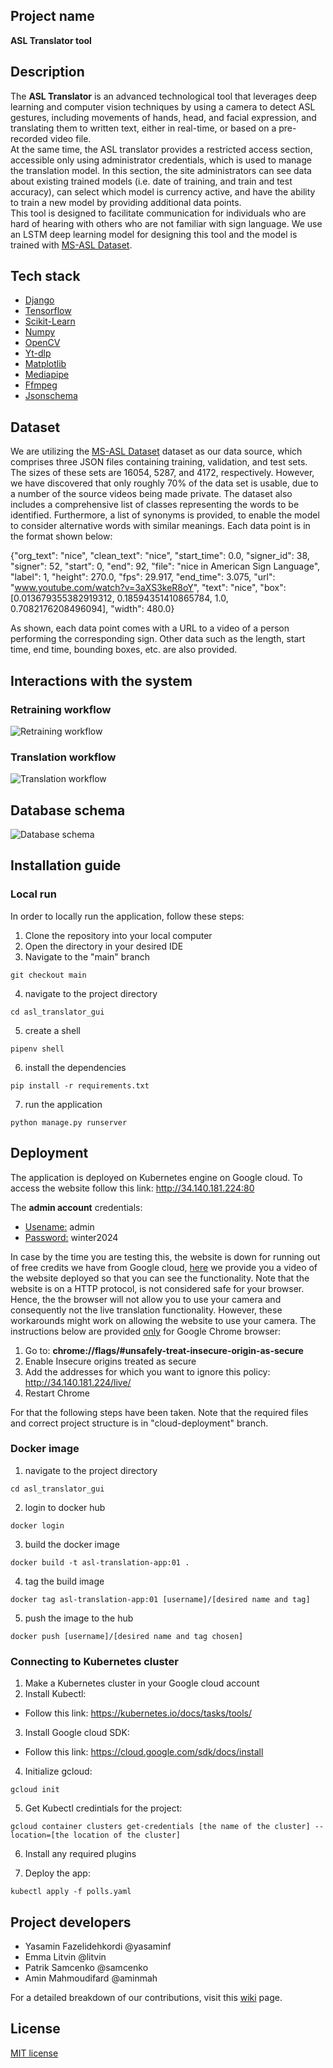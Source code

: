 ## Project name
**ASL Translator tool**

## Description
The **ASL Translator** is an advanced technological tool that leverages deep learning and computer vision techniques by using a camera to detect ASL gestures, including movements of hands, head, and facial expression, and translating them to written text, either in real-time, or based on a pre-recorded video file.<br>
At the same time, the ASL translator provides a restricted access section, accessible only using administrator credentials, which is used to manage the translation model. In this section, the site administrators can see data about existing trained models (i.e. date of training, and train and test accuracy), can select which model is currency active, and have the ability to train a new model by providing additional data points. <br>
This tool is designed to facilitate communication for individuals who are hard of hearing with others who are not familiar with sign language. We use an LSTM deep learning model for designing this tool and the model is trained with [MS-ASL Dataset](https://www.microsoft.com/en-us/download/details.aspx?id=100121). 

## Tech stack
- [Django](https://www.djangoproject.com/)
- [Tensorflow](https://www.tensorflow.org/)
- [Scikit-Learn](https://scikit-learn.org)
- [Numpy](https://numpy.org/)
- [OpenCV](https://opencv.org/)
- [Yt-dlp](https://github.com/yt-dlp/yt-dlp)
- [Matplotlib](https://matplotlib.org/)
- [Mediapipe](https://developers.google.com/mediapipe)
- [Ffmpeg](https://pypi.org/project/python-ffmpeg/)
- [Jsonschema](https://python-jsonschema.readthedocs.io/en/latest/validate/)


## Dataset
We are utilizing the [MS-ASL Dataset](https://www.microsoft.com/en-us/download/details.aspx?id=100121) dataset as our data source, which comprises three JSON files containing training, validation, and test sets. The sizes of these sets are 16054, 5287, and 4172, respectively. However, we have discovered that only roughly 70% of the data set is usable, due to a number of the source videos being made private.
The dataset also includes a comprehensive list of classes representing the words to be identified. Furthermore, a list of synonyms is provided, to enable the model to consider alternative words with similar meanings. Each data point is in the format shown below:

{"org_text": "nice", "clean_text": "nice", "start_time": 0.0, "signer_id": 38, "signer": 52, "start": 0, "end": 92, "file": "nice in American Sign Language", "label": 1, "height": 270.0, "fps": 29.917, "end_time": 3.075, "url": "www.youtube.com/watch?v=3aXS3keR8oY", "text": "nice", "box": [0.013679355382919312, 0.18594351410865784, 1.0, 0.7082176208496094], "width": 480.0}

As shown, each data point comes with a URL to a video of a person performing the corresponding sign. Other data such as the length, start time, end time, bounding boxes, etc. are also provided.


## Interactions with the system
### Retraining workflow
![Retraining workflow](/img/retraining_flow.png)

### Translation workflow
![Translation workflow](/img/translation_flow.png)

## Database schema
![Database schema](/img/db_schema.png)

## Installation guide

### Local run
In order to locally run the application, follow these steps:

1. Clone the repository into your local computer
2. Open the directory in your desired IDE 
3. Navigate to the "main" branch
```
git checkout main
```
4. navigate to the project directory 
```
cd asl_translator_gui
```
5. create a shell
```
pipenv shell
```
6. install the dependencies
```
pip install -r requirements.txt
```
7. run the application
```
python manage.py runserver
```
## Deployment

The application is deployed on Kubernetes engine on Google cloud. To access the website follow this link: http://34.140.181.224:80

The **admin account** credentials:
- <ins>Usename:</ins> admin
- <ins>Password:</ins> winter2024

In case by the time you are testing this, the website is down for running out of free credits we have from Google cloud, [here](https://www.youtube.com/watch?v=MaJpswi22UE) we provide you a video of the website deployed so that you can see the functionality. Note that the website is on a HTTP protocol, is not considered safe for your browser. Hence, the the browser will not allow you to use your camera and consequently not the live translation functionality. However, these workarounds might work on allowing the website to use your camera. The instructions below are provided <ins>only</ins> for Google Chrome browser:
1. Go to: **chrome://flags/#unsafely-treat-insecure-origin-as-secure**
2. Enable Insecure origins treated as secure
3. Add the addresses for which you want to ignore this policy: http://34.140.181.224/live/
4. Restart Chrome

For that the following steps have been taken. Note that the required files and correct project structure is in "cloud-deployment" branch.

### Docker image
1. navigate to the project directory 
```
cd asl_translator_gui
```
2. login to docker hub
```
docker login
```
3. build the docker image
```
docker build -t asl-translation-app:01 .
```
4. tag the build image 
```
docker tag asl-translation-app:01 [username]/[desired name and tag]
```
5. push the image to the hub
```
docker push [username]/[desired name and tag chosen]
```

### Connecting to Kubernetes cluster
1. Make a Kubernetes cluster in your Google cloud account
2. Install Kubectl:
- Follow this link: https://kubernetes.io/docs/tasks/tools/

3. Install Google cloud SDK:
- Follow this link: https://cloud.google.com/sdk/docs/install

4. Initialize gcloud:
```
gcloud init
```

5. Get Kubectl credintials for the project:
```
gcloud container clusters get-credentials [the name of the cluster] --location=[the location of the cluster]
```
6. Install any required plugins

7. Deploy the app:
```
kubectl apply -f polls.yaml
```

## Project developers
- Yasamin Fazelidehkordi @yasaminf
- Emma Litvin @litvin
- Patrik Samcenko @samcenko
- Amin Mahmoudifard @aminmah

For a detailed breakdown of our contributions, visit this [wiki](https://git.chalmers.se/courses/dit826/2023/group2/ASL-translator/-/wikis/Group-Responsibilities) page.

## License
[MIT license](https://git.chalmers.se/courses/dit826/2023/group2/ASL-translator/-/blob/cloud-deployment/LICENSE)
